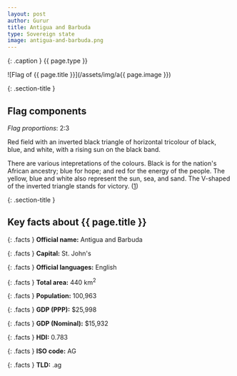 ```yaml
---
layout: post
author: Gurur
title: Antigua and Barbuda
type: Sovereign state
image: antigua-and-barbuda.png
---
```

{: .caption }
{{ page.type }}

![Flag of {{ page.title }}](/assets/img/a{{ page.image }})

{: .section-title }
## Flag components

*Flag proportions*: 2:3

Red field with an inverted black triangle of horizontal tricolour of black, blue, and white, with a rising sun on the black band.

There are various intepretations of the colours. Black is for the nation's African ancestry; blue for hope; and red for the energy of the people. The yellow, blue and white also represent the sun, sea, and sand. The V-shaped of the inverted triangle stands for victory. (<span class="source-link">[1](https://en.wikipedia.org/wiki/Flag_of_Antigua_and_Barbuda))

{: .section-title }
## Key facts about {{ page.title }}

{: .facts }
**Official name:** Antigua and Barbuda

{: .facts }
**Capital:** St. John's

{: .facts }
**Official languages:** English

{: .facts }
**Total area:** 440 km<sup>2</sup>

{: .facts }
**Population:** 100,963

{: .facts }
**GDP (PPP):** $25,998

{: .facts }
**GDP (Nominal):** $15,932

{: .facts }
**HDI:** 0.783

{: .facts }
**ISO code:** AG

{: .facts }
**TLD:** .ag

